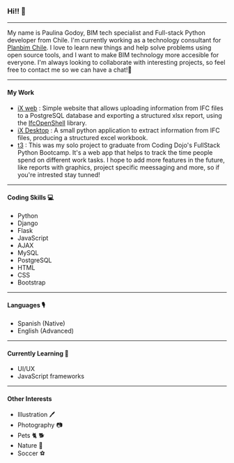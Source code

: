 ### Hi!! 👋
-------
My name is Paulina Godoy, BIM tech specialist and Full-stack Python developer from Chile. I'm currently working as a technology consultant for [Planbim Chile](https://www.planbim.cl). I love to learn new things and help solve problems using open source tools, and I want to make BIM technology more accesible for everyone. I'm always looking to collaborate with interesting projects, so feel free to contact me so we can have a chat!💬

---
#### My Work
* [iX web](https://pag0dy.pythonanywhere.com/) :  Simple website that allows uploading information from IFC files to a PostgreSQL database and exporting a structured xlsx report, using the [IfcOpenShell](https://github.com/IfcOpenShell/IfcOpenShell) library.
* [iX Desktop](https://github.com/pag0dy/iX) : A small python application to extract information from IFC files, producing a structured excel workbook.
* [t3](https://github.com/pag0dy/t3) : This was my solo project to graduate from Coding Dojo's FullStack Python Bootcamp. It's a web app that helps to track the time people spend on different work tasks. I hope to add more features in the future, like reports with graphics, project specific meessaging and more, so if you're intrested stay tunned!

---
#### Coding Skills 💻

* Python
* Django
* Flask
* JavaScript
* AJAX
* MySQL
* PostgreSQL
* HTML
* CSS
* Bootstrap

---
#### Languages 🎙️

* Spanish (Native)
* English (Advanced)

---
#### Currently Learning 📖

* UI/UX
* JavaScript frameworks

---
#### Other Interests

* Illustration 🖊️
* Photography 📷
* Pets 🐈 🐕
* Nature 🌳
* Soccer ⚽


<!--
**pag0dy/pag0dy** is a ✨ _special_ ✨ repository because its `README.md` (this file) appears on your GitHub profile.

Here are some ideas to get you started:

- 🔭 I’m currently working on ...
- 🌱 I’m currently learning ...
- 👯 I’m looking to collaborate on ...
- 🤔 I’m looking for help with ...
- 💬 Ask me about ...
- 📫 How to reach me: ...
- 😄 Pronouns: ...
- ⚡ Fun fact: ...
-->
